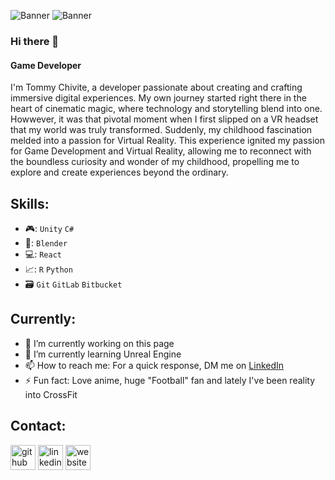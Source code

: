 ![Banner](file:///C:/Users/Txomin%20Chivite/Downloads/DALL%C2%B7E%202024-02-23%2013.10.55%20-%20Create%20a%20wide%20pixel%20art%20background%20scene%20with%20an%20expansive%20and%20detailed%20environment.%20In%20the%20center,%20place%20a%20small%20character%20that%20closely%20resembles%20the.webp)
![Banner](.file:///C:/Users/Txomin%20Chivite/Downloads/DALL%C2%B7E%202024-02-23%2013.10.55%20-%20Create%20a%20wide%20pixel%20art%20background%20scene%20with%20an%20expansive%20and%20detailed%20environment.%20In%20the%20center,%20place%20a%20small%20character%20that%20closely%20resembles%20the.webp)



### Hi there 👋
#### Game Developer
I'm Tommy Chivite, a developer passionate about creating and crafting immersive digital experiences. My own journey started right there in the heart of cinematic magic, where technology and storytelling blend into one. Howwever, it was that pivotal moment when I first slipped on a VR headset that my world  was truly transformed. Suddenly, my childhood fascination melded into a passion for Virtual Reality. This experience ignited my passion for Game Development and Virtual Reality, allowing me to reconnect with the boundless curiosity and wonder of my childhood, propelling me to explore and create experiences beyond the ordinary.


## Skills:
* :video_game:: `Unity` `C#` 
* :art:: `Blender`
* :computer:: `React` 
* :chart_with_upwards_trend:: `R` `Python`
* :card_file_box: `Git` `GitLab` `Bitbucket`
  
## Currently:

- 🔭 I’m currently working on this page 
- 🌱 I’m currently learning Unreal Engine 
- 📫 How to reach me: For a quick response, DM me on [LinkedIn](https://www.linkedin.com/in/tommy-chivite/)
- ⚡ Fun fact: Love anime, huge "Football" fan and lately I've been reality into CrossFit  

## Contact:



[<img src='https://cdn.jsdelivr.net/npm/simple-icons@3.0.1/icons/github.svg' alt='github' height='40'>](https://github.com/TommyChivite-23)  [<img src='https://cdn.jsdelivr.net/npm/simple-icons@3.0.1/icons/linkedin.svg' alt='linkedin' height='40'>](hthttps://www.linkedin.com/in/tommy-chivite//)  [<img src='https://cdn.jsdelivr.net/npm/simple-icons@3.0.1/icons/icloud.svg' alt='website' height='40'>](https://tommychivite.wixsite.com/portfolio)  


